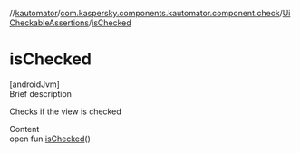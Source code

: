 //[kautomator](../../index.md)/[com.kaspersky.components.kautomator.component.check](../index.md)/[UiCheckableAssertions](index.md)/[isChecked](is-checked.md)



# isChecked  
[androidJvm]  
Brief description  


Checks if the view is checked

  
Content  
open fun [isChecked](is-checked.md)()  



